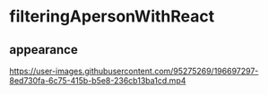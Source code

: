 # filteringApersonWithReact

## appearance

https://user-images.githubusercontent.com/95275269/196697297-8ed730fa-6c75-415b-b5e8-236cb13ba1cd.mp4


